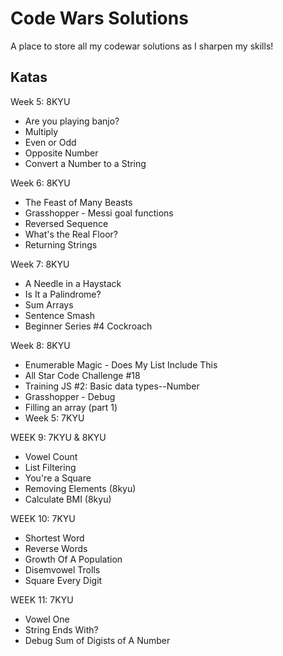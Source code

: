 # Code Wars Solutions

A place to store all my codewar solutions as I sharpen my skills!

## Katas

Week 5: 8KYU

- Are you playing banjo?
- Multiply
- Even or Odd
- Opposite Number
- Convert a Number to a String

Week 6:  8KYU

- The Feast of Many Beasts
- Grasshopper -  Messi goal functions
- Reversed Sequence
- What's the Real Floor?
- Returning Strings


Week 7:  8KYU

- A Needle in a Haystack
- Is It a Palindrome?
- Sum Arrays
- Sentence Smash
- Beginner Series #4 Cockroach

Week 8: 8KYU

- Enumerable Magic - Does My List Include This
- All Star Code Challenge #18
- Training JS #2: Basic data types--Number
- Grasshopper - Debug
- Filling an array (part 1)
- Week 5: 7KYU

WEEK 9: 7KYU & 8KYU
- Vowel Count
- List Filtering
- You're a Square
- Removing Elements (8kyu)
- Calculate BMI (8kyu)


WEEK 10: 7KYU
- Shortest Word
- Reverse Words
- Growth Of A Population
- Disemvowel Trolls
- Square Every Digit

WEEK 11: 7KYU
- Vowel One
- String Ends With?
- Debug Sum of Digists of A Number